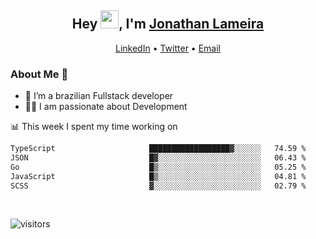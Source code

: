 <h2 align="center">Hey <img src="https://github.com/TheDudeThatCode/TheDudeThatCode/blob/master/Assets/Hi.gif" width="29">, I'm <a href="https://www.linkedin.com/in/jonathanlameira/">Jonathan Lameira</a></h2>
<p align="center">
  <a href="https://www.linkedin.com/in/jonathanlameira/">LinkedIn</a> •
  <a href="https://twitter.com/jlameira">Twitter</a> •
  <a href="mailto:jlameira@gmail.com">Email</a>
</p>

### About Me 🚀
- 🌱  I’m a brazilian Fullstack developer</br>
- 👨‍💻  I am passionate about Development</br>

<!-- ![Jonathan Lameira github stats](https://github-readme-stats.vercel.app/api?username=jlameirameli&show_icons=true&hide_border=true)&nbsp;&nbsp; -->

📊 This week I spent my time working on
<!--START_SECTION:waka-->

```txt
TypeScript                     ██████████████████▓░░░░░░   74.59 %
JSON                           █▓░░░░░░░░░░░░░░░░░░░░░░░   06.43 %
Go                             █▒░░░░░░░░░░░░░░░░░░░░░░░   05.25 %
JavaScript                     █▒░░░░░░░░░░░░░░░░░░░░░░░   04.81 %
SCSS                           ▓░░░░░░░░░░░░░░░░░░░░░░░░   02.79 %
```

<!--END_SECTION:waka-->

<br />

![visitors](https://visitor-badge.laobi.icu/badge?page_id=jlameira.jlameira)
